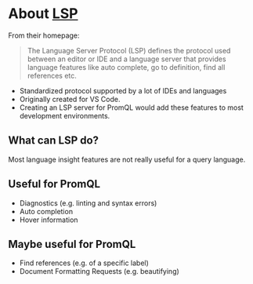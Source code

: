 # About [LSP](https://microsoft.github.io/language-server-protocol/)

From their homepage:

> The Language Server Protocol (LSP) defines the protocol used between an editor or IDE and a language server that provides language features like auto complete, go to definition, find all references etc.

* Standardized protocol supported by a lot of IDEs and languages
* Originally created for VS Code.
* Creating an LSP server for PromQL would add these features to most development environments.

## What can LSP do?
Most language insight features are not really useful for a query language.

## Useful for PromQL
* Diagnostics (e.g. linting and syntax errors)
* Auto completion
* Hover information

## Maybe useful for PromQL
* Find references (e.g. of a specific label)
* Document Formatting Requests (e.g. beautifying)
